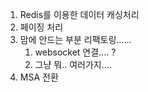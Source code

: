 1. Redis를 이용한 데이터 캐싱처리
2. 페이징 처리
3. 맘에 안드는 부분 리팩토링......
	1. websocket 연결.... ?
	2. 그냥 뭐.. 여러가지....
4. MSA 전환